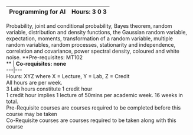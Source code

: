 **Programming for AI** | **Hours: 3 0 3**  
---|---  
Probability, joint and conditional probability, Bayes theorem, random variable, distribution and density functions, the Gaussian random variable, expectation, moments, transformation of a random variable, multiple random variables, random processes, stationarity and independence, correlation and covariance, power spectral density, coloured and white noise. 
**Pre-requisites: MT102  
** | **Co-requisites: none**  
---|---  
Hours: XYZ where X = Lecture, Y = Lab, Z = Credit  
All hours are per week.  
3 Lab hours constitute 1 credit hour  
1 credit hour implies 1 lecture of 50mins per academic week. 16 weeks in total.  
Pre-Requisite courses are courses required to be completed before this course may be taken  
Co-Requisite courses are courses required to be taken along with this course
